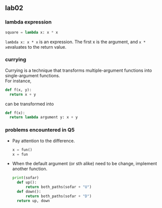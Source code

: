 ## lab02

### lambda expression
```python
square = lambda x: x * x
```
``lambda x: x * x`` is an expression. The first x is the argument, and ``x * x``evaluates to the return value.  

### currying
Currying is a technique that transforms multiple-argument functions into single-argument functions.  
For instance,  
```python
def f(x, y):
  return x + y
```
can be transformed into
```python
def f(x):
  return lambda argument y: x + y
```

### problems encountered in Q5
- Pay attention to the difference.
  ```python
  x = fun()
  x = fun
  ```
- When the default argument (or sth alike) need to be change, implement another function.
  ```python
  print(sofar)
    def up():
        return both_paths(sofar + "U")
    def down():
        return both_paths(sofar + "D")
    return up, down
  ```
  
